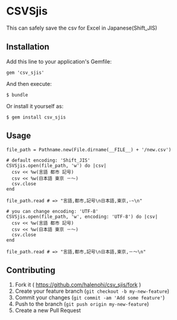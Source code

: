 # CSVSjis

This can safely save the csv for Excel in Japanese(Shift_JIS)

## Installation

Add this line to your application's Gemfile:

    gem 'csv_sjis'

And then execute:

    $ bundle

Or install it yourself as:

    $ gem install csv_sjis

## Usage

```
file_path = Pathname.new(File.dirname(__FILE__) + '/new.csv')

# default encoding: 'Shift_JIS'
CSVSjis.open(file_path, 'w') do |csv|
  csv << %w(言語 都市 記号)
  csv << %w(日本語 東京 －～)
  csv.close
end

file_path.read # => "言語,都市,記号\n日本語,東京,-~\n"

# you can change encoding: 'UTF-8'
CSVSjis.open(file_path, 'w', encoding: 'UTF-8') do |csv|
  csv << %w(言語 都市 記号)
  csv << %w(日本語 東京 －～)
  csv.close
end

file_path.read # => "言語,都市,記号\n日本語,東京,－～\n"
```

## Contributing

1. Fork it ( https://github.com/halenohi/csv_sjis/fork )
2. Create your feature branch (`git checkout -b my-new-feature`)
3. Commit your changes (`git commit -am 'Add some feature'`)
4. Push to the branch (`git push origin my-new-feature`)
5. Create a new Pull Request
